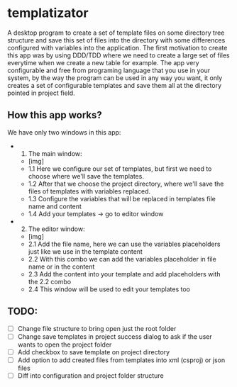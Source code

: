 # templatizator
A desktop program to create a set of template files on some directory tree structure and save this set of files into the directory with some differences configured with variables into the application. The first motivation to create this app was by using DDD/TDD where we need to create a large set of files everytime when we create a new table for example. The app very configurable and free from programing language that you use in your system, by the way the program can be used in any way you want, it only creates a set of configurable templates and save them all at the directory pointed in project field.

## How this app works?
We have only two windows in this app:
- 1. The main window:
  - [img]
  - 1.1 Here we configure our set of templates, but first we need to choose where we'll save the templates.
  - 1.2 After that we choose the project directory, where we'll save the files of templates with variables replaced.
  - 1.3 Configure the variables that will be replaced in templates file name and content
  - 1.4 Add your templates -> go to editor window
  
- 2. The editor window:
  - [img]
  - 2.1 Add the file name, here we can use the variables placeholders just like we use in the template content
  - 2.2 With this combo we can add the variables placeholder in file name or in the content
  - 2.3 Add the content into your template and add placeholders with the 2.2 combo
  - 2.4 This window will be used to edit your templates too

## TODO:
- [ ] Change file structure to bring open just the root folder
- [ ] Change save templates in project success dialog to ask if the user wants to open the project folder
- [ ] Add checkbox to save template on project directory
- [ ] Add option to add created files from templates into xml (csproj) or json files
- [ ] Diff into configuration and project folder structure

